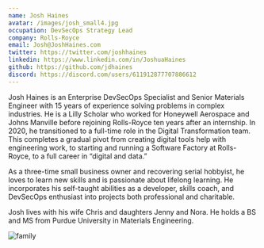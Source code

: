 ```yaml
---
name: Josh Haines
avatar: /images/josh_small4.jpg
occupation: DevSecOps Strategy Lead
company: Rolls-Royce
email: Josh@JoshHaines.com
twitter: https://twitter.com/joshhaines
linkedin: https://www.linkedin.com/in/JoshuaHaines
github: https://github.com/jdhaines
discord: https://discord.com/users/611912877707886612
---
```


Josh Haines is an Enterprise DevSecOps Specialist and Senior Materials Engineer with 15 years of experience solving problems in complex industries. He is a Lilly Scholar who worked for Honeywell Aerospace and Johns Manville before rejoining Rolls-Royce ten years after an internship. In 2020, he transitioned to a full-time role in the Digital Transformation team. This completes a gradual pivot from creating digital tools help with engineering work, to starting and running a Software Factory at Rolls-Royce, to a full career in “digital and data.”

As a three-time small business owner and recovering serial hobbyist, he loves to learn new skills and is passionate about lifelong learning. He incorporates his self-taught abilities as a developer, skills coach, and DevSecOps enthusiast into projects both professional and charitable.

Josh lives with his wife Chris and daughters Jenny and Nora. He holds a BS and MS from Purdue University in Materials Engineering.

<img alt="family" src="/images/family.jpg" width={419} height={627} />
